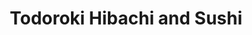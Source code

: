 ---
layout: place
title: Todoroki Hibachi and Sushi
permalink: /illinois/evanston/todoroki-hibachi-and-sushi.html
stateAbbr: IL
stateName: Illinois
cityName: Evanston
seo:
  type: restaurant
  links: http://www.mytodorokievanston.com/
place_id: ChIJUamLaQ3QD4gR9XQZnxkitSM
photos:
  - name: >-
      places/ChIJUamLaQ3QD4gR9XQZnxkitSM/photos/AeeoHcIb4S3nua4QtceUB3rdnXiZnJVrvfDyrgJWL9zWz8V90-Z_PIZbffuskreR6-Y31D0L-xagaOBf0544Zw894t_-HleZ2g_sx353Xvpc_jMh15lQY5-UI-feIwNmjvsq8EAywS6qqAV2hkRIqWuprYlaEnI4kJKAeKxjX6wpcuhr4ZpWELkvO4aflEgKrJsteP4IeoIAPhsvS_jsvbsjl5Gmo0113vMWPWanuSBoKTCLs5hhTytmGXob6t_65LwJcLiiIHL9dEO-JP6pL4FvYuh-oWEJjKYovdS34mwtiU8K-6Dlw-_mY7tqIcVGQ1Usl_B14XO-CSH2kKtgR45XqX5ROYbmtsMDa8mf-ZOYLL3IgwHq_iuy4wvcqPUL4Gkjm539wp6750D5OK1VJ7eC1NGRMdoK3yySAiHBrp7HQKOEX-E
    widthPx: 4000
    heightPx: 1800
    authorAttributions:
      - displayName: Jodi Meyer
        uri: https://maps.google.com/maps/contrib/111108371142263508026
        photoUri: >-
          https://lh3.googleusercontent.com/a-/ALV-UjWlP0YWevn8ZZ2SWEg4wJMC8MjMrEVv7QuwuMRAmXEa9DOGDKV0FQ=s100-p-k-no-mo
    flagContentUri: >-
      https://www.google.com/local/imagery/report/?cb_client=maps_api_places.places_api&image_key=!1e10!2sCIHM0ogKEICAgICxmOWWsgE&hl=en-US
    googleMapsUri: >-
      https://www.google.com/maps/place//data=!3m4!1e2!3m2!1sCIHM0ogKEICAgICxmOWWsgE!2e10!4m2!3m1!1s0x880fd00d698ba951:0x23b522199f1974f5
  - name: >-
      places/ChIJUamLaQ3QD4gR9XQZnxkitSM/photos/AeeoHcLsPbGkv4sefU2jNFQBwj1lYmZlWFlggarWS_ItqMBjxKWYsClVVHINLHLxchpivJ1qX8LDyVA-sKDubrrOvN2w0sanYcznrlojvxCW8QXlv_xth1HeCybrZ3ZvLsvr6UDsIy6GEFNSXkSX3X8W4Ev8OIkrmKsNfF4TWfXYmV1IuwW6c-18XiUiuJbGF3SvEy64XPoSWKhhxOQqyS0LGEdFMYLGB_8lRNjAqXJGZkxRDmqtnUXVpJORNrvWcMc2g_YO2Q6X4PlA0OUR4iYGx1O-_e4ctV3IDSSWNLEPlIMnJWgqeOdgixT77_9Xuaf-j77DM_gVrCNKDdsebOP9nW5gPvZ2pfPXfjclR_GVPHmBMZeT8Zf465JQa2iLA8y40kjG2WxqeL6YTVHSsKT7kWdmEZQB0RVmnULbuV6_WGCmUPAk
    widthPx: 4800
    heightPx: 2700
    authorAttributions:
      - displayName: Warriors of Truth Tribe
        uri: https://maps.google.com/maps/contrib/114785505624323434791
        photoUri: >-
          https://lh3.googleusercontent.com/a-/ALV-UjX9vBvQLXCovG8imoJbMqo508kO5tiKdBZJUE5r2BMXdI36-xzs=s100-p-k-no-mo
    flagContentUri: >-
      https://www.google.com/local/imagery/report/?cb_client=maps_api_places.places_api&image_key=!1e10!2sCIHM0ogKEICAgICE_NfRtgE&hl=en-US
    googleMapsUri: >-
      https://www.google.com/maps/place//data=!3m4!1e2!3m2!1sCIHM0ogKEICAgICE_NfRtgE!2e10!4m2!3m1!1s0x880fd00d698ba951:0x23b522199f1974f5
  - name: >-
      places/ChIJUamLaQ3QD4gR9XQZnxkitSM/photos/AeeoHcKecGdRL10PtGJEDfFouSKZ8Mz1ILBNP7bffCrHUjHlGKXPNl9AWz1XBxhShxlzPNAj4SyK6xAAsJflLpOmSy-BLxXosdEGt5JIPuma5fonYhJylzez9wwvleF8cd7AJXM0l-FmDBBZRedpFG7q7oDLm9EeEVAtVG0esQpVxjupqD5w617WexqddlMmJMlXaw1fo2v39jMR1bqpa-7EtrlT6EjaKzEGu4BCqix3b85WvUPWAOnvf_lTuvbJSLDXVPvkKCN9q5cEX9iA8o2lr6YuUBKwZmBmhnlKWD_bBXgNMpM01iSVgvze5EK-mBNmdPrwkvQpsKQHz5K6jS86t_VlOlV1EhSl9AqWNTRS2nSUtdPrn3F0v5im3jEjbXjv-iu8cQUZW34q9e_bg2UHLXJoUOIpu6BdR4IX2CSKRPcb8LS0
    widthPx: 4000
    heightPx: 3000
    authorAttributions:
      - displayName: Warda Shafi
        uri: https://maps.google.com/maps/contrib/115591303687864814152
        photoUri: >-
          https://lh3.googleusercontent.com/a-/ALV-UjWnPc5dSs2uV93e1jgC3rqXbo1iYI6OPEtxum2E0wsP_xXo47XdBg=s100-p-k-no-mo
    flagContentUri: >-
      https://www.google.com/local/imagery/report/?cb_client=maps_api_places.places_api&image_key=!1e10!2sCIHM0ogKEICAgIDDxpSIqwE&hl=en-US
    googleMapsUri: >-
      https://www.google.com/maps/place//data=!3m4!1e2!3m2!1sCIHM0ogKEICAgIDDxpSIqwE!2e10!4m2!3m1!1s0x880fd00d698ba951:0x23b522199f1974f5
  - name: >-
      places/ChIJUamLaQ3QD4gR9XQZnxkitSM/photos/AeeoHcLimbM41RIKyRV-RmcSDXxa0WnLAJ13U4UZZVodjT6kHKQxoqA_mjIJ4MEHMGRWSUODbOXJww6qREIbCNA5YOsEATpmwXPVby4EjSyF_imm1HYu6Wbf9lRFXTLT9Ezas2wJj-MTaVpj1wkqZXkR1NXW7WlhisVgtjGfxA87klRHDvSihQyiSbMzU1g5P1WvC9_nrV4GaEqfZxIKv4RHNjYuJdu4Hk8NmzlMzhq7ri2F_1tgDQL_T7EXtgTP8nv_KxJyMXXIcsTkevlx1YjKR2rnP2Zg_27zsnCXj29O5Rwgj8I0SZkj7N8YPlGwRYVV74B2nWEyJvzqmTZSBJ3nBZ3i0AIRIrsRbgBMwLSZ1pT8tUX3Jpzfnn6xdS7aNiXmJN5fqgu-SiQCXRZATfSiJGXI5bhHmsIgexDVgYllb-n8Z9w
    widthPx: 3600
    heightPx: 4800
    authorAttributions:
      - displayName: Calvin Allen
        uri: https://maps.google.com/maps/contrib/104086465508328772288
        photoUri: >-
          https://lh3.googleusercontent.com/a-/ALV-UjVcJTUGkgGY5n5Jsbp2OW2qc_26SZCrJ_g5yVg8cxunVxW9aDWs=s100-p-k-no-mo
    flagContentUri: >-
      https://www.google.com/local/imagery/report/?cb_client=maps_api_places.places_api&image_key=!1e10!2sCIHM0ogKEICAgMDgg9T3rgE&hl=en-US
    googleMapsUri: >-
      https://www.google.com/maps/place//data=!3m4!1e2!3m2!1sCIHM0ogKEICAgMDgg9T3rgE!2e10!4m2!3m1!1s0x880fd00d698ba951:0x23b522199f1974f5
  - name: >-
      places/ChIJUamLaQ3QD4gR9XQZnxkitSM/photos/AeeoHcL4qbvkQqDK7dMjxyUNDLAwWQzAK3Cv5sw8Pfii_qmQezCgoAD5yyaeiIElq8HaZdIfo2S1Fq7K1Pi8X5XZS9vIii-TL1yFFQ3x7wxkPsLSaz0rDpiw6KMe3fOGG18fTeaL2mfN9FyMsmzX32Yu8K-5pZFcL7NY3cOz-MQvSj0Qym4gKCmVwjo3-QUgtqHQjkucBxjhkgCbu2esrObOD4N4A1NBYo8RXZCJ54B8gfhsKSAX0n0NDj4AybRo8O-9QwfaHHHv2QlQWv94CsfQWXDccY0-3ZdeoxN0pAgL3J2H71GX_6h8rZP5Z_uqLquVc7s70zqYnHrA_y6u-Md0GdhjAM_8dp5vI5FnU00TdHS1pjBeBKZdA-_N4CNRXS8N9hDUEcrY-oUGr-vYBGVVTdABLulNrn0lvLb3S0ZmR6Q
    widthPx: 4032
    heightPx: 2268
    authorAttributions:
      - displayName: Annu Priya
        uri: https://maps.google.com/maps/contrib/101112107729949975275
        photoUri: >-
          https://lh3.googleusercontent.com/a/ACg8ocJM_wzvf12FtqG06CyLz4xLyYn18oxYneNcFK4hOQmjaxnK3A=s100-p-k-no-mo
    flagContentUri: >-
      https://www.google.com/local/imagery/report/?cb_client=maps_api_places.places_api&image_key=!1e10!2sCIHM0ogKEICAgIC_8duLPQ&hl=en-US
    googleMapsUri: >-
      https://www.google.com/maps/place//data=!3m4!1e2!3m2!1sCIHM0ogKEICAgIC_8duLPQ!2e10!4m2!3m1!1s0x880fd00d698ba951:0x23b522199f1974f5
  - name: >-
      places/ChIJUamLaQ3QD4gR9XQZnxkitSM/photos/AeeoHcKYC9Ibl3pvPRpJYoSfhEqgupwWYNchs5LMd1tiDU7cuIzHDUenbUi7hajB4VWEix4PfrDUgN6KYXG6Ay82Bb0y3Yq-ZGLcVXuTRxFHHcXkgzZ6GgtagoDTBBepqSzJ9Fdf0_rYosZI71_fvweRpy7p0pltSaoIUHoGtQ2xCKOWVVEiCOv6E-kCAkh6qzCYNtgXsW_hvofGkY0umqybNjjA3yCPKu1SAmxWxUtFj-nJa5hI9xRgu4PMR9SzQ8zOh2oP1gkVfMdHCGXIzWTHXFFAhAiB0NGTQA_9gq0EIFhiSBpr6mBCvUbwkQoYYG6WO-uFJdxX1CF22DE5cgx-8I8KcP96o_QYeHHf3WvZNaeyO2_j-smWH8BwkE55-rT1RG5wirNe9obW57aNb9AP0dDTDjqhvjpeREaldlv-T8ozuOQ
    widthPx: 3000
    heightPx: 4000
    authorAttributions:
      - displayName: Samuel Otano
        uri: https://maps.google.com/maps/contrib/108296672990559972789
        photoUri: >-
          https://lh3.googleusercontent.com/a-/ALV-UjXJBlq3ePRoZmbjvVMKnUidTzl-zI8kWyH8GiYNx6DRlft6UOk=s100-p-k-no-mo
    flagContentUri: >-
      https://www.google.com/local/imagery/report/?cb_client=maps_api_places.places_api&image_key=!1e10!2sCIHM0ogKEICAgIC-t7ecngE&hl=en-US
    googleMapsUri: >-
      https://www.google.com/maps/place//data=!3m4!1e2!3m2!1sCIHM0ogKEICAgIC-t7ecngE!2e10!4m2!3m1!1s0x880fd00d698ba951:0x23b522199f1974f5
  - name: >-
      places/ChIJUamLaQ3QD4gR9XQZnxkitSM/photos/AeeoHcK6ko11T3r7ObFyVkKpRJ0pfHKPPs-TWCel-CIW9yHxKSsINiD9kwV73CAGJdrMKkwbBY391v0wAT8jD1mxt2ElaeehL77QiUZm8heeAzOCwWAQTzYULFcR8wb92IW3JP-CG_n8y1NzCigv95szexlR3YhuU5qn7mXPixH3ybiz-5UH4IIui6WDs6glglGn9-W3zirgkwzSm6AQ4oMfsKIuHHtp3eTJyaCudnXtxxHRrxz6jfZFruY1OMVxf_ViSIMtjwfsE0ubG7kYWBJjMNtp5GIKIyXwOieLkfuokYJrQbfpeMhiFJ36o9XP7qOIBvpMXh1qMu5XFKFaPzTf_LfFLuuVPwGaY03XyC6csraPs3d42tKaPod8d_p93tW4z9JNbOtVXhWdJNd0kyk6iZ6_EfQ_tkQndyD_7s458Je-bThR
    widthPx: 4032
    heightPx: 3024
    authorAttributions:
      - displayName: Master Phillips
        uri: https://maps.google.com/maps/contrib/109483448100601343428
        photoUri: >-
          https://lh3.googleusercontent.com/a-/ALV-UjX2LmAmmBHxI2uaMrgVjq6_T1mtSYghveiOnrqNZhYxE0j2_GHd=s100-p-k-no-mo
    flagContentUri: >-
      https://www.google.com/local/imagery/report/?cb_client=maps_api_places.places_api&image_key=!1e10!2sCIHM0ogKEICAgIDdpKyllQE&hl=en-US
    googleMapsUri: >-
      https://www.google.com/maps/place//data=!3m4!1e2!3m2!1sCIHM0ogKEICAgIDdpKyllQE!2e10!4m2!3m1!1s0x880fd00d698ba951:0x23b522199f1974f5
  - name: >-
      places/ChIJUamLaQ3QD4gR9XQZnxkitSM/photos/AeeoHcIoZMGHOZdUu4iqzUd4ZdVsUbgtYhnQ9YOa0K6FIPd6KxMFLGBy51Sa3yd8sQgMSDN8ucuKFMpbzhSR-OZPfuBvJT2eFspBj2cihVy1ukfo88cAkyYtHTTI5rjn7TnhmQJ4ohxmPaXKbKR0bQrSAS7xyK82e3dWujXuyLt-JGsUc4_e0FiJ4cg20qALrNqMke1NGn-RPGiTpGc4PBnutAIcBgOAXQ9_LVfbGZGJA26TwyEVwp_QS0nVlzr7JT1jGWxdV2IChFok1g_Ki06s-ORUZO4v7Wgz9OEwBw6CIUJWGekPxWyb5fxWMZ7F2zC5dJi5kgqFy9lqe66932HdG-iVpyD5SQH16e3U8RmNM80qXttqYbXe6xhABol6SmsvG2zgkf8zGPx4Z3v7xqbUBOq_nuRBEK64THVmlUcENk_RxA
    widthPx: 4032
    heightPx: 3024
    authorAttributions:
      - displayName: Brian Koppe
        uri: https://maps.google.com/maps/contrib/111379026657101157995
        photoUri: >-
          https://lh3.googleusercontent.com/a-/ALV-UjVv7TAiH0tjGePfdZ-QC2irm_kviaA-NINYpufbi_ZRml1TbOfAMw=s100-p-k-no-mo
    flagContentUri: >-
      https://www.google.com/local/imagery/report/?cb_client=maps_api_places.places_api&image_key=!1e10!2sCIHM0ogKEICAgICGsMitUA&hl=en-US
    googleMapsUri: >-
      https://www.google.com/maps/place//data=!3m4!1e2!3m2!1sCIHM0ogKEICAgICGsMitUA!2e10!4m2!3m1!1s0x880fd00d698ba951:0x23b522199f1974f5
  - name: >-
      places/ChIJUamLaQ3QD4gR9XQZnxkitSM/photos/AeeoHcJYBlq3MATXpjh1Yfj61vrB26fIaI6zBzM_6HpQ5Fj2YdF_oeMbCGPZ89uCyvSOJbC_7QsEBLHNzPhlYcgwpoLQQxBC8Vz3xeTh2VBkHY8ZVJpE5_Lyi3NkLnW7Mp09YVNfsjBS0dVlYNkRAWDVbFqiRw75o_Sq7JQoh5PA3V1I7WSwNrOI6EalN8kc7fDum23zTRycRQezPu4COowQgpvSAACt9WTJ1mPprH35j1qakSQ_I1cg-APCILhTCgVVLnn-CCRA50JG3JmPi-aMqykAbQSn6UOxqzfBoLoPzYtdr8YErHziBTnB70P-rvRruZNCw60nN6s2VApHKR8DlkD72eL6p7zP8FilI62Pbv71LgjqZPiFXtFNAyfVn7rELpTe0RpUrxGubXDKels4sBD4zMpVra4023dkME9JuDTAUg
    widthPx: 1944
    heightPx: 2592
    authorAttributions:
      - displayName: Brett Kho
        uri: https://maps.google.com/maps/contrib/107144797617482585156
        photoUri: >-
          https://lh3.googleusercontent.com/a-/ALV-UjVuHFZDfu5yqJ3K32NV1yZiP7cbTJoiA4SU0lAom06kJYl4-IYn8g=s100-p-k-no-mo
    flagContentUri: >-
      https://www.google.com/local/imagery/report/?cb_client=maps_api_places.places_api&image_key=!1e10!2sCIHM0ogKEICAgIDO7uroCw&hl=en-US
    googleMapsUri: >-
      https://www.google.com/maps/place//data=!3m4!1e2!3m2!1sCIHM0ogKEICAgIDO7uroCw!2e10!4m2!3m1!1s0x880fd00d698ba951:0x23b522199f1974f5
  - name: >-
      places/ChIJUamLaQ3QD4gR9XQZnxkitSM/photos/AeeoHcKg3JgW2AnGkuz6kTxbXBGG9Vhd9M3uVBeaq49Amxq9xVBKwlfE6MpiLzts_aRNN6K7TtYX3jyq0FaWLtAUsUeX-6i6oIEitAtmB1UUBEBLia9RaFTg6oCaYvB4WYtL-DUjCAOvu1FtEiZcQ2KtPlPM9EsYiByy12dHhHDlfrb93Mt0dH2tEK7psmfQCyjKYGsl8fZlBnLwGHWWrSZ86DIdHqXZVqShTkGxsi89ST7zDnWs41K4ktHjhDpESyzviQV8bViK_ez6SxUpg6qvERArGuk870-jz9htFdB-rlB3gtqo8MlTZrsWK0JDDpqRUTrbm29OsuxIpxug51xMnI6ZLoO8DgPZ814pyFnRKdGm7IrTtCFRv9PYNLwKrC4RfMBv-Dcsq8Cd1qmGd1Y6cYysnSQiQH5BqpepvOqEF5M
    widthPx: 4080
    heightPx: 3072
    authorAttributions:
      - displayName: Alex Studd
        uri: https://maps.google.com/maps/contrib/101705882167677538302
        photoUri: >-
          https://lh3.googleusercontent.com/a-/ALV-UjVsWDeOymT4cU3l3rCxfjLkIxO4jW6TPEec95nWf13LE02X_DNs1A=s100-p-k-no-mo
    flagContentUri: >-
      https://www.google.com/local/imagery/report/?cb_client=maps_api_places.places_api&image_key=!1e10!2sCIHM0ogKEICAgIDp2YuGOg&hl=en-US
    googleMapsUri: >-
      https://www.google.com/maps/place//data=!3m4!1e2!3m2!1sCIHM0ogKEICAgIDp2YuGOg!2e10!4m2!3m1!1s0x880fd00d698ba951:0x23b522199f1974f5
address: 526 Davis St, Evanston, IL 60201, USA
street: 526 Davis St
city: Evanston
state: IL
zip: '60201'
country: USA
neighborhood: null
latitude: '42.045968'
longitude: '-87.679269'
accessibility_options:
  wheelchairAccessibleParking: true
  wheelchairAccessibleEntrance: true
  wheelchairAccessibleRestroom: true
  wheelchairAccessibleSeating: true
business_status: OPERATIONAL
name: Todoroki Hibachi and Sushi
google_maps_links:
  directionsUri: >-
    https://www.google.com/maps/dir//''/data=!4m7!4m6!1m1!4e2!1m2!1m1!1s0x880fd00d698ba951:0x23b522199f1974f5!3e0
  placeUri: https://maps.google.com/?cid=2573000255550878965
  writeAReviewUri: >-
    https://www.google.com/maps/place//data=!4m3!3m2!1s0x880fd00d698ba951:0x23b522199f1974f5!12e1
  reviewsUri: >-
    https://www.google.com/maps/place//data=!4m4!3m3!1s0x880fd00d698ba951:0x23b522199f1974f5!9m1!1b1
  photosUri: >-
    https://www.google.com/maps/place//data=!4m3!3m2!1s0x880fd00d698ba951:0x23b522199f1974f5!10e5
primary_type: Japanese Restaurant
opening_hours:
  regular: null
  current: null
secondary_opening_hours:
  regular:
    weekdayDescriptions: null
    type: null
  current:
    weekdayDescriptions: null
    type: null
phone: (847) 733-0536
price_level: PRICE_LEVEL_MODERATE
price_range: null
rating: '4.1'
rating_count: 0
website: http://www.mytodorokievanston.com/
description: >-
  Discover Todoroki Hibachi and Sushi in Evanston, IL$$$Todoroki Hibachi and
  Sushi in Evanston, Illinois, delivers a vibrant Japanese dining experience
  with fresh sushi options and lively hibachi entertainment that keeps diners
  engaged. The restaurant features a modern, minimalist setting with comfortable
  seating, making it an ideal spot for enjoying all-you-can-eat selections and
  flavorful dishes that highlight authentic flavors. Accessibility is a key
  strength here, with wheelchair-friendly parking, entrances, and restrooms
  ensuring everyone can enjoy the meal. Patrons appreciate the generous portions
  and variety of Japanese-inspired favorites, from savory hibachi grills to
  satisfying desserts, all served in a welcoming atmosphere. Whether you're
  seeking top-rated sushi spots nearby or a fun evening out, this location
  stands out for its blend of entertainment and quality cuisine.
generative_summary: >-
  Discover Todoroki Hibachi and Sushi in Evanston, IL$$$Todoroki Hibachi and
  Sushi in Evanston, Illinois, delivers a vibrant Japanese dining experience
  with fresh sushi options and lively hibachi entertainment that keeps diners
  engaged. The restaurant features a modern, minimalist setting with comfortable
  seating, making it an ideal spot for enjoying all-you-can-eat selections and
  flavorful dishes that highlight authentic flavors. Accessibility is a key
  strength here, with wheelchair-friendly parking, entrances, and restrooms
  ensuring everyone can enjoy the meal. Patrons appreciate the generous portions
  and variety of Japanese-inspired favorites, from savory hibachi grills to
  satisfying desserts, all served in a welcoming atmosphere. Whether you're
  seeking top-rated sushi spots nearby or a fun evening out, this location
  stands out for its blend of entertainment and quality cuisine.
generative_disclosure: Summarized by AI using the Grok-3-Mini model.
reviews:
  - name: >-
      places/ChIJUamLaQ3QD4gR9XQZnxkitSM/reviews/ChZDSUhNMG9nS0VJQ0FnSUNfOGR1TGJREAE
    relativePublishTimeDescription: 2 months ago
    rating: 4
    text:
      text: >-
        Great dining experience at a Japanese restaurant in Evanston. Vegetarian
        options are limited.

        Vegetarian hibachi is good in taste and the quantity is sufficient for 2
        people for dinner. Mango mochi is a great dessert option here and of the
        best mochis in Evanston.
      languageCode: en
    originalText:
      text: >-
        Great dining experience at a Japanese restaurant in Evanston. Vegetarian
        options are limited.

        Vegetarian hibachi is good in taste and the quantity is sufficient for 2
        people for dinner. Mango mochi is a great dessert option here and of the
        best mochis in Evanston.
      languageCode: en
    authorAttribution:
      displayName: Annu Priya
      uri: https://www.google.com/maps/contrib/101112107729949975275/reviews
      photoUri: >-
        https://lh3.googleusercontent.com/a/ACg8ocJM_wzvf12FtqG06CyLz4xLyYn18oxYneNcFK4hOQmjaxnK3A=s128-c0x00000000-cc-rp-mo-ba6
    publishTime: '2025-01-17T04:04:29.971895Z'
    flagContentUri: >-
      https://www.google.com/local/review/rap/report?postId=ChZDSUhNMG9nS0VJQ0FnSUNfOGR1TGJREAE&d=17924085&t=1
    googleMapsUri: >-
      https://www.google.com/maps/reviews/data=!4m6!14m5!1m4!2m3!1sChZDSUhNMG9nS0VJQ0FnSUNfOGR1TGJREAE!2m1!1s0x880fd00d698ba951:0x23b522199f1974f5
  - name: >-
      places/ChIJUamLaQ3QD4gR9XQZnxkitSM/reviews/ChdDSUhNMG9nS0VJQ0FnTUN3ektha3FBRRAB
    relativePublishTimeDescription: 3 weeks ago
    rating: 5
    text:
      text: >-
        Generous portions of food, very fresh and seasoned to taste. I’ve had
        great experiences with both dining in and takeout!!
      languageCode: en
    originalText:
      text: >-
        Generous portions of food, very fresh and seasoned to taste. I’ve had
        great experiences with both dining in and takeout!!
      languageCode: en
    authorAttribution:
      displayName: Tierra Russell
      uri: https://www.google.com/maps/contrib/105341528756826217257/reviews
      photoUri: >-
        https://lh3.googleusercontent.com/a-/ALV-UjXD7zHNdqf3PJs7VOdIcLKu_apL8lmtIE66sCb2665-DpiFh4CEUw=s128-c0x00000000-cc-rp-mo
    publishTime: '2025-03-17T02:45:56.597986Z'
    flagContentUri: >-
      https://www.google.com/local/review/rap/report?postId=ChdDSUhNMG9nS0VJQ0FnTUN3ektha3FBRRAB&d=17924085&t=1
    googleMapsUri: >-
      https://www.google.com/maps/reviews/data=!4m6!14m5!1m4!2m3!1sChdDSUhNMG9nS0VJQ0FnTUN3ektha3FBRRAB!2m1!1s0x880fd00d698ba951:0x23b522199f1974f5
  - name: >-
      places/ChIJUamLaQ3QD4gR9XQZnxkitSM/reviews/ChdDSUhNMG9nS0VJQ0FnSUREeHBTSWl3RRAB
    relativePublishTimeDescription: a year ago
    rating: 5
    text:
      text: >-
        This place is reasonably priced for 'all you can sushi' joint. We
        celebrated our mom's birthday here and ate a ton of sushi. The only
        caveat is that you have to finish everything on your plate before you
        can order more, so choose wisely. Next time, I will come back with a
        smart strategy.
      languageCode: en
    originalText:
      text: >-
        This place is reasonably priced for 'all you can sushi' joint. We
        celebrated our mom's birthday here and ate a ton of sushi. The only
        caveat is that you have to finish everything on your plate before you
        can order more, so choose wisely. Next time, I will come back with a
        smart strategy.
      languageCode: en
    authorAttribution:
      displayName: Warda Shafi
      uri: https://www.google.com/maps/contrib/115591303687864814152/reviews
      photoUri: >-
        https://lh3.googleusercontent.com/a-/ALV-UjWnPc5dSs2uV93e1jgC3rqXbo1iYI6OPEtxum2E0wsP_xXo47XdBg=s128-c0x00000000-cc-rp-mo-ba6
    publishTime: '2024-04-08T16:46:39.672900Z'
    flagContentUri: >-
      https://www.google.com/local/review/rap/report?postId=ChdDSUhNMG9nS0VJQ0FnSUREeHBTSWl3RRAB&d=17924085&t=1
    googleMapsUri: >-
      https://www.google.com/maps/reviews/data=!4m6!14m5!1m4!2m3!1sChdDSUhNMG9nS0VJQ0FnSUREeHBTSWl3RRAB!2m1!1s0x880fd00d698ba951:0x23b522199f1974f5
  - name: >-
      places/ChIJUamLaQ3QD4gR9XQZnxkitSM/reviews/ChZDSUhNMG9nS0VJQ0FnSURwMll1R0tnEAE
    relativePublishTimeDescription: a year ago
    rating: 5
    text:
      text: >-
        My wife & I had a wonderful evening at Todoroki! We arrived early in the
        evening and so we had a hibachi table all to ourselves, which was cool!
        Overall the portion sizes are huge, the cooking is fun to watch, and the
        food is delicious. Pro Tip: A 20% service charge is included regardless
        of your party size (at least for the hibachi). It makes sense, but I
        wish it had been called out better, as I almost double-tipped!
      languageCode: en
    originalText:
      text: >-
        My wife & I had a wonderful evening at Todoroki! We arrived early in the
        evening and so we had a hibachi table all to ourselves, which was cool!
        Overall the portion sizes are huge, the cooking is fun to watch, and the
        food is delicious. Pro Tip: A 20% service charge is included regardless
        of your party size (at least for the hibachi). It makes sense, but I
        wish it had been called out better, as I almost double-tipped!
      languageCode: en
    authorAttribution:
      displayName: Alex Studd
      uri: https://www.google.com/maps/contrib/101705882167677538302/reviews
      photoUri: >-
        https://lh3.googleusercontent.com/a-/ALV-UjVsWDeOymT4cU3l3rCxfjLkIxO4jW6TPEec95nWf13LE02X_DNs1A=s128-c0x00000000-cc-rp-mo-ba6
    publishTime: '2023-08-25T04:06:35.645654Z'
    flagContentUri: >-
      https://www.google.com/local/review/rap/report?postId=ChZDSUhNMG9nS0VJQ0FnSURwMll1R0tnEAE&d=17924085&t=1
    googleMapsUri: >-
      https://www.google.com/maps/reviews/data=!4m6!14m5!1m4!2m3!1sChZDSUhNMG9nS0VJQ0FnSURwMll1R0tnEAE!2m1!1s0x880fd00d698ba951:0x23b522199f1974f5
  - name: >-
      places/ChIJUamLaQ3QD4gR9XQZnxkitSM/reviews/ChZDSUhNMG9nS0VJQ0FnTURnZzlUM1RnEAE
    relativePublishTimeDescription: a month ago
    rating: 5
    text:
      text: >-
        The food,presentation and service was outstanding, they could improve on
        cocktails selection from the bar
      languageCode: en
    originalText:
      text: >-
        The food,presentation and service was outstanding, they could improve on
        cocktails selection from the bar
      languageCode: en
    authorAttribution:
      displayName: Calvin Allen
      uri: https://www.google.com/maps/contrib/104086465508328772288/reviews
      photoUri: >-
        https://lh3.googleusercontent.com/a-/ALV-UjVcJTUGkgGY5n5Jsbp2OW2qc_26SZCrJ_g5yVg8cxunVxW9aDWs=s128-c0x00000000-cc-rp-mo-ba4
    publishTime: '2025-02-26T23:29:04.271885Z'
    flagContentUri: >-
      https://www.google.com/local/review/rap/report?postId=ChZDSUhNMG9nS0VJQ0FnTURnZzlUM1RnEAE&d=17924085&t=1
    googleMapsUri: >-
      https://www.google.com/maps/reviews/data=!4m6!14m5!1m4!2m3!1sChZDSUhNMG9nS0VJQ0FnTURnZzlUM1RnEAE!2m1!1s0x880fd00d698ba951:0x23b522199f1974f5
review_summary: >-
  What Visitors Are Saying About the Experience$$$Folks often rave about the
  generous portions and super fresh flavors at this Japanese spot, with many
  highlighting the entertaining hibachi shows that add a fun twist to meals.
  Reviews frequently mention the attentive service and welcoming vibe, making it
  a solid choice for group outings or special celebrations where everyone leaves
  satisfied. While some note that vegetarian options are a bit limited, the
  available dishes still deliver on taste and quantity, earning nods for being
  worth the try. Overall, diners appreciate the value for all-you-can-eat deals,
  even if prices lean toward the higher side, as the quality and entertainment
  keep the experience enjoyable. If you're on the hunt for reliable sushi
  restaurants nearby, this place gets consistent praise for its tasty offerings
  and family-friendly appeal.
review_disclosure: Summarized by AI using the Grok-3-Mini model.
parking_options:
  paidStreetParking: true
  valetParking: false
payment_options:
  acceptsCreditCards: true
  acceptsDebitCards: true
  acceptsCashOnly: false
  acceptsNfc: true
allow_dogs: null
curbside_pickup: true
delivery: true
dine_in: true
good_for_children: true
good_for_groups: true
good_for_sports: false
live_music: false
menu_for_children: null
outdoor_seating: false
reservable: null
restroom: true
serves_beer: true
serves_breakfast: false
serves_brunch: false
serves_cocktails: true
serves_coffee: null
serves_dinner: true
serves_dessert: true
serves_lunch: true
serves_vegetarian_food: true
serves_wine: true
takeout: true
update_category: pro
places_description: >-
  Japanese dining favorites highlighted in modern & minimalist surroundings with
  leather chairs.

---